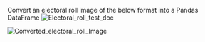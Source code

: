 Convert an electoral roll image of the below format into a Pandas DataFrame
![Electoral_roll_test_doc](https://github.com/user-attachments/assets/c0c1fd60-f830-4b19-b290-8b64d1b829fc)

![Converted_electoral_roll_Image](https://github.com/user-attachments/assets/94f865c2-a1c5-42a3-9c63-de69603a9fbc)
